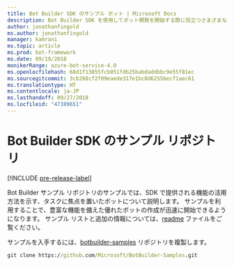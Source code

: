 ```yaml
---
title: Bot Builder SDK のサンプル ボット | Microsoft Docs
description: Bot Builder SDK を使用してボット開発を開始する際に役立つさまざまなサンプル ボットについて説明します。
author: jonathanfingold
ms.author: jonathanfingold
manager: kamrani
ms.topic: article
ms.prod: bot-framework
ms.date: 09/19/2018
monikerRange: azure-bot-service-4.0
ms.openlocfilehash: 68d1f13855fcb051fdb25babdaddbbc9e55f81ec
ms.sourcegitcommit: 3cb288cf2f09eaede317e1bc8d6255becf1aec61
ms.translationtype: HT
ms.contentlocale: ja-JP
ms.lasthandoff: 09/27/2018
ms.locfileid: "47389651"
---
```

# <a name="bot-builder-sdk-samples-repo"></a>Bot Builder SDK のサンプル リポジトリ
[!INCLUDE [pre-release-label](includes/pre-release-label.md)]

Bot Builder サンプル リポジトリのサンプルでは、SDK で提供される機能の活用方法を示す、タスクに焦点を置いたボットについて説明します。 サンプルを利用することで、豊富な機能を備えた優れたボットの作成が迅速に開始できるようになります。
サンプル リストと追加の情報については、[readme](https://aka.ms/bot-samples-readme) ファイルをご覧ください。

サンプルを入手するには、[botbuilder-samples](https://github.com/Microsoft/botbuilder-samples) リポジトリを複製します。

```cmd
git clone https://github.com/Microsoft/BotBuilder-Samples.git
```
